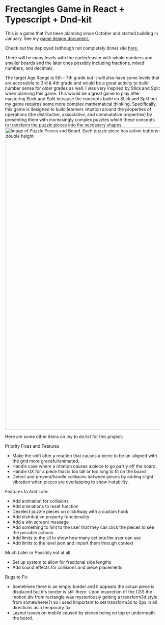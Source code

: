 # Frectangles Game in React + Typescript + Dnd-kit

This is a game that I've been planning since October and started building in January. See my [game design document.](https://docs.google.com/document/d/19n_Eb5vXucGJNiwmZuczLBsk5-oJEB7wVopWP7I0jtE/edit?usp=sharing)

Check out the deployed (although not completely done) site [here.](https://frectangles.com?utm_source=github&utm_medium=readme)
 

There will be many levels with the earlier/easier with whole numbers and smaller boards and the later ones possibly including fractions, mixed numbers, and decimals. 

The target Age Range is 5th - 7th grade but it will also have some levels that are accessible to 3rd & 4th grade and would be a great activity to build number sense for older grades as well. I was very inspired by Stick and Split when planning this game. This would be a great game to play after mastering Stick and Split because the concepts build on Stick and Split but my game requires some more complex mathematical thinking. Specifically, this game is designed to build learners intuition around the properties of operations (the distributive, associative, and commutative properties) by presenting them with increasingly complex puzzles which these concepts to transform the puzzle pieces into the necessary shapes. 
<img width="979" alt="Image of Puzzle Pieces and Board. Each puzzle piece has action buttons including rotate, double width and halve height, and halve width and double height" src="https://github.com/user-attachments/assets/d77e651d-9ecb-4578-acfb-2f5a91934933" />

Here are some other items on my to do list for this project: 

Priority Fixes and Features

- Make the shift after a rotation that causes a piece to be un-aligned with the grid more graceful/animated.
- Handle case where a rotation causes a piece to go partly off the board.
- Handle UX for a piece that is too tall or too long to fit on the board
- Detect and prevent/handle collisions between pieces by adding slight vibration when pieces are overlapping to show instability.

Features to Add Later

- Add animation for collisions
- Add animations to reset function
- Deselect puzzle pieces on clickAway with a custom hook
- Add distributive property functionality
- Add a win screen/ message
- Add something to hint to the user that they can click the pieces to see the possible actions.
- Add limits to the UI to show how many actions the user can use
- Add limits to the level json and import them through context

Much Later or Possibly not at all

- Set up system to allow for fractional side lengths
- Add sound effects for collisions and piece placements

Bugs to Fix

- Sometimes there is an empty border and it appears the actual piece is displaced but it's border is still there. Upon inspection of the CSS the motion.div from rectangle was mysteriously getting a transform3d style from somewhere(?) so I used !important to set transform3d to 0px in all directions as a temporary fix.
- Layout issues on mobile caused by pieces being on top or underneath the board. 
  
